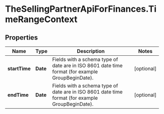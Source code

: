 # TheSellingPartnerApiForFinances.TimeRangeContext

## Properties

Name | Type | Description | Notes
------------ | ------------- | ------------- | -------------
**startTime** | **Date** | Fields with a schema type of date are in ISO 8601 date time format (for example GroupBeginDate). | [optional] 
**endTime** | **Date** | Fields with a schema type of date are in ISO 8601 date time format (for example GroupBeginDate). | [optional] 


